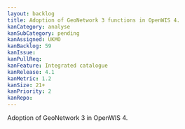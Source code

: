 ```yaml
---
layout: backlog
title: Adoption of GeoNetwork 3 functions in OpenWIS 4.
kanCategory: analyse
kanSubCategory: pending
kanAssigned: UKMO
kanBacklog: 59
kanIssue:
kanPullReq:
kanFeature: Integrated catalogue
kanRelease: 4.1
kanMetric: 1.2
kanSize: 21+
kanPriority: 2
kanRepo:
---
```

Adoption of GeoNetwork 3 in OpenWIS 4.
